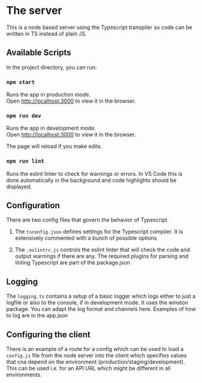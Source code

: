# The server

This is a node based server using the Typescript transpiler so code can be written in TS instead of plain JS.

## Available Scripts

In the project directory, you can run:

### `npm start`

Runs the app in production mode.<br />
Open [http://localhost:3000](http://localhost:3000) to view it in the browser.

### `npm run dev`

Runs the app in development mode.<br />
Open [http://localhost:3000](http://localhost:3000) to view it in the browser.

The page will reload if you make edits.<br />

### `npm run lint`

Runs the eslint linter to check for warnings or errors. In VS Code this is done automatically in the background and code highlights should be displayed.

## Configuration

There are two config files that govern the behavior of Typescript.

1.  The `tsconfig.json` defines settings for the Typescript compiler. It is extensively commented with a bunch of possible options

2.  The `.eslintrc.js` controls the eslint linter that will check the code and output warnings if there are any. The required plugins for parsing and linting Typescript are part of the package.json

## Logging

The `logging.ts` contains a setup of a basic logger which logs either to just a logfile or also to the console, if in development mode. It uses the winston package. You can adapt the log format and channels here. Examples of how to log are in the app.json

## Configuring the client

There is an example of a route for a config which can be used to load a `config.js` file from the node server into the client which specifies values that cna depend on the environment (production/staging/development). This can be used i.e. for an API URL which might be different in all environments.
